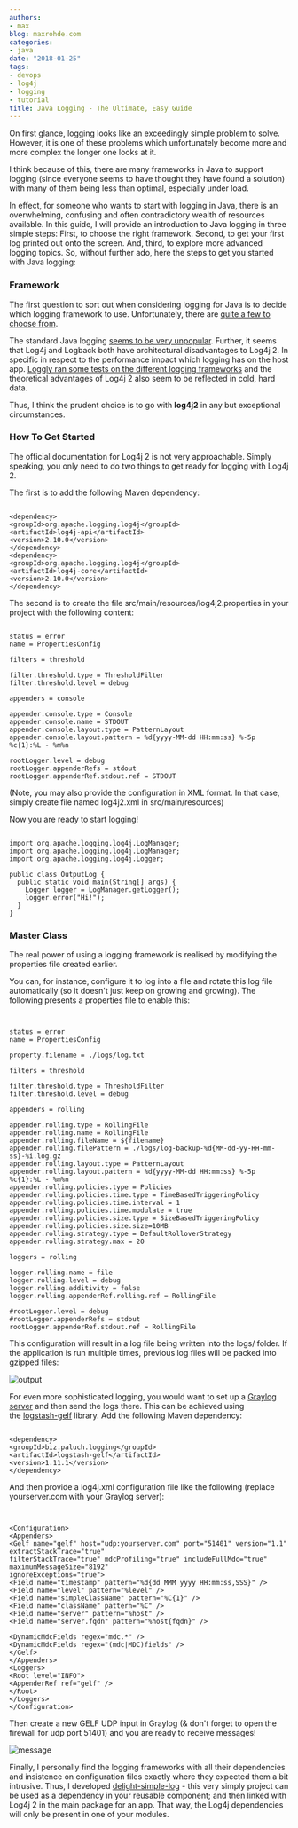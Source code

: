 ```yaml
---
authors:
- max
blog: maxrohde.com
categories:
- java
date: "2018-01-25"
tags:
- devops
- log4j
- logging
- tutorial
title: Java Logging - The Ultimate, Easy Guide
---
```


On first glance, logging looks like an exceedingly simple problem to solve. However, it is one of these problems which unfortunately become more and more complex the longer one looks at it.

I think because of this, there are many frameworks in Java to support logging (since everyone seems to have thought they have found a solution) with many of them being less than optimal, especially under load.

In effect, for someone who wants to start with logging in Java, there is an overwhelming, confusing and often contradictory wealth of resources available. In this guide, I will provide an introduction to Java logging in three simple steps: First, to choose the right framework. Second, to get your first log printed out onto the screen. And, third, to explore more advanced logging topics. So, without further ado, here the steps to get you started with Java logging:

### Framework

The first question to sort out when considering logging for Java is to decide which logging framework to use. Unfortunately, there are [quite a few to choose from](https://dzone.com/articles/java-logging-frameworks-and-tools).

The standard Java logging [seems to be very unpopular](https://blog.takipi.com/is-standard-java-logging-dead-log4j-vs-log4j2-vs-logback-vs-java-util-logging/). Further, it seems that Log4j and Logback both have architectural disadvantages to Log4j 2. In specific in respect to the performance impact which logging has on the host app. [Loggly ran some tests on the different logging frameworks](https://www.loggly.com/blog/benchmarking-java-logging-frameworks/) and the theoretical advantages of Log4j 2 also seem to be reflected in cold, hard data.

Thus, I think the prudent choice is to go with **log4j2** in any but exceptional circumstances.

### How To Get Started

The official documentation for Log4j 2 is not very approachable. Simply speaking, you only need to do two things to get ready for logging with Log4j 2.

The first is to add the following Maven dependency:

```

<dependency>
<groupId>org.apache.logging.log4j</groupId>
<artifactId>log4j-api</artifactId>
<version>2.10.0</version>
</dependency>
<dependency>
<groupId>org.apache.logging.log4j</groupId>
<artifactId>log4j-core</artifactId>
<version>2.10.0</version>
</dependency>
```

The second is to create the file src/main/resources/log4j2.properties in your project with the following content:

```

status = error
name = PropertiesConfig

filters = threshold

filter.threshold.type = ThresholdFilter
filter.threshold.level = debug

appenders = console

appender.console.type = Console
appender.console.name = STDOUT
appender.console.layout.type = PatternLayout
appender.console.layout.pattern = %d{yyyy-MM-dd HH:mm:ss} %-5p %c{1}:%L - %m%n

rootLogger.level = debug
rootLogger.appenderRefs = stdout
rootLogger.appenderRef.stdout.ref = STDOUT
```

(Note, you may also provide the configuration in XML format. In that case, simply create file named log4j2.xml in src/main/resources)

Now you are ready to start logging!

```

import org.apache.logging.log4j.LogManager;
import org.apache.logging.log4j.LogManager;
import org.apache.logging.log4j.Logger;

public class OutputLog {
  public static void main(String[] args) {
    Logger logger = LogManager.getLogger();
    logger.error("Hi!");
  }
}
```

### Master Class

The real power of using a logging framework is realised by modifying the properties file created earlier.

You can, for instance, configure it to log into a file and rotate this log file automatically (so it doesn't just keep on growing and growing). The following presents a properties file to enable this:

```


status = error
name = PropertiesConfig

property.filename = ./logs/log.txt

filters = threshold

filter.threshold.type = ThresholdFilter
filter.threshold.level = debug

appenders = rolling

appender.rolling.type = RollingFile
appender.rolling.name = RollingFile
appender.rolling.fileName = ${filename}
appender.rolling.filePattern = ./logs/log-backup-%d{MM-dd-yy-HH-mm-ss}-%i.log.gz
appender.rolling.layout.type = PatternLayout
appender.rolling.layout.pattern = %d{yyyy-MM-dd HH:mm:ss} %-5p %c{1}:%L - %m%n
appender.rolling.policies.type = Policies
appender.rolling.policies.time.type = TimeBasedTriggeringPolicy
appender.rolling.policies.time.interval = 1
appender.rolling.policies.time.modulate = true
appender.rolling.policies.size.type = SizeBasedTriggeringPolicy
appender.rolling.policies.size.size=10MB
appender.rolling.strategy.type = DefaultRolloverStrategy
appender.rolling.strategy.max = 20

loggers = rolling

logger.rolling.name = file
logger.rolling.level = debug
logger.rolling.additivity = false
logger.rolling.appenderRef.rolling.ref = RollingFile

#rootLogger.level = debug
#rootLogger.appenderRefs = stdout
rootLogger.appenderRef.stdout.ref = RollingFile

```

This configuration will result in a log file being written into the logs/ folder. If the application is run multiple times, previous log files will be packed into gzipped files:

![output](images/output.png)

For even more sophisticated logging, you would want to set up a [Graylog server](http://maxrohde.com/2018/01/23/setting-up-graylog-server/) and then send the logs there. This can be achieved using the [logstash-gelf](https://github.com/mp911de/logstash-gelf) library. Add the following Maven dependency:

```

<dependency>
<groupId>biz.paluch.logging</groupId>
<artifactId>logstash-gelf</artifactId>
<version>1.11.1</version>
</dependency>
```

And then provide a log4j.xml configuration file like the following (replace yourserver.com with your Graylog server):

```


<Configuration>
<Appenders>
<Gelf name="gelf" host="udp:yourserver.com" port="51401" version="1.1" extractStackTrace="true"
filterStackTrace="true" mdcProfiling="true" includeFullMdc="true" maximumMessageSize="8192"
ignoreExceptions="true">
<Field name="timestamp" pattern="%d{dd MMM yyyy HH:mm:ss,SSS}" />
<Field name="level" pattern="%level" />
<Field name="simpleClassName" pattern="%C{1}" />
<Field name="className" pattern="%C" />
<Field name="server" pattern="%host" />
<Field name="server.fqdn" pattern="%host{fqdn}" />

<DynamicMdcFields regex="mdc.*" />
<DynamicMdcFields regex="(mdc|MDC)fields" />
</Gelf>
</Appenders>
<Loggers>
<Root level="INFO">
<AppenderRef ref="gelf" />
</Root>
</Loggers>
</Configuration>

```

Then create a new GELF UDP input in Graylog (& don't forget to open the firewall for udp port 51401) and you are ready to receive messages!

![message](images/message.png)

Finally, I personally find the logging frameworks with all their dependencies and insistence on configuration files exactly where they expected them a bit intrusive. Thus, I developed [delight-simple-log](https://github.com/javadelight/delight-simple-log) - this very simply project can be used as a dependency in your reusable component; and then linked with Log4j 2 in the main package for an app. That way, the Log4j dependencies will only be present in one of your modules.